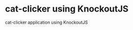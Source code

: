 cat-clicker using KnockoutJS
============================

cat-clicker application using KnockoutJS

